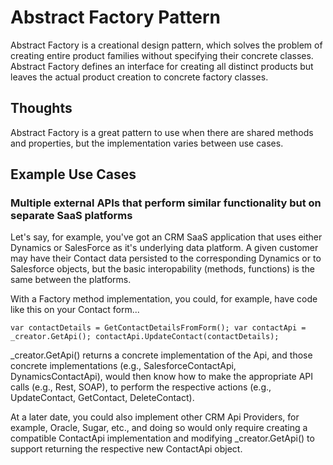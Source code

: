 ﻿# Abstract Factory Pattern
Abstract Factory is a creational design pattern, which solves the problem of creating entire product families without specifying their concrete classes. Abstract Factory defines an interface for creating all distinct products but leaves the actual product creation to concrete factory classes.

## Thoughts
Abstract Factory is a great pattern to use when there are shared methods and properties, but the implementation varies between use cases.

## Example Use Cases
### Multiple external APIs that perform similar functionality but on separate SaaS platforms
Let's say, for example, you've got an CRM SaaS application that uses either Dynamics or SalesForce as it's underlying data platform. A given customer may have their Contact data persisted to the corresponding Dynamics or to Salesforce objects, but the basic interopability (methods, functions) is the same between the platforms.

With a Factory method implementation, you could, for example, have code like this on your Contact form...

`
  var contactDetails = GetContactDetailsFromForm();
  var contactApi = _creator.GetApi();
  contactApi.UpdateContact(contactDetails);
`

_creator.GetApi() returns a concrete implementation of the Api, and those concrete implementations (e.g., SalesforceContactApi, DynamicsContactApi), would then know how to make the appropriate API calls (e.g., Rest, SOAP), to perform the respective actions (e.g., UpdateContact, GetContact, DeleteContact).

At a later date, you could also implement other CRM Api Providers, for example, Oracle, Sugar, etc., and doing so would only require creating a compatible ContactApi implementation and modifying _creator.GetApi() to support returning the respective new ContactApi object.